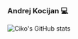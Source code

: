 ### Andrej Kocijan 💻

![Ciko's GitHub stats](https://github-readme-stats-one-kappa-98.vercel.app/api?username=andrej-kocijan&hide=stars&theme=transparent&show_icons=true&hide_rank=true)
<!--
**andrej-kocijan/andrej-kocijan** is a ✨ _special_ ✨ repository because its `README.md` (this file) appears on your GitHub profile.

Here are some ideas to get you started:

- 🔭 I’m currently working on ...
- 🌱 I’m currently learning ...
- 👯 I’m looking to collaborate on ...
- 🤔 I’m looking for help with ...
- 💬 Ask me about ...
- 📫 How to reach me: ...
- 😄 Pronouns: ...
- ⚡ Fun fact: ...
-->
